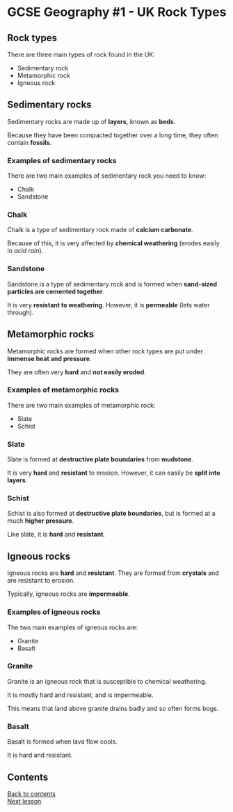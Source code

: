 # GCSE Geography #1 - UK Rock Types

## Rock types

There are three main types of rock found in the UK:

- Sedimentary rock
- Metamorphic rock
- Igneous rock

## Sedimentary rocks

Sedimentary rocks are made up of **layers**, known as **beds**.

Because they have been compacted together over a long time, they often contain **fossils**.

### Examples of sedimentary rocks

There are two main examples of sedimentary rock you need to know:

- Chalk
- Sandstone

### Chalk

Chalk is a type of sedimentary rock made of **calcium carbonate**.

Because of this, it is very affected by **chemical weathering** (erodes easily in *acid rain*).

### Sandstone

Sandstone is a type of sedimentary rock and is formed when **sand-sized particles are cemented together**.

It is very **resistant to weathering**. However, it is **permeable** (lets water through).

## Metamorphic rocks

Metamorphic rocks are formed when other rock types are put under **immense heat and pressure**.

They are often very **hard** and **not easily eroded**.

### Examples of metamorphic rocks

There are two main examples of metamorphic rock:

- Slate
- Schist

### Slate

Slate is formed at **destructive plate boundaries** from **mudstone**.

It is very **hard** and **resistant** to erosion. However, it can easily be **split into layers**.

### Schist

Schist is also formed at **destructive plate boundaries**, but is formed at a much **higher pressure**.

Like slate, it is **hard** and **resistant**.

## Igneous rocks

Igneous rocks are **hard** and **resistant**. They are formed from **crystals** and are resistant to erosion.

Typically, igneous rocks are **impermeable**.

### Examples of igneous rocks

The two main examples of igneous rocks are:

- Granite
- Basalt

### Granite

Granite is an igneous rock that is susceptible to chemical weathering.

It is mostly hard and resistant, and is impermeable.

This means that land above granite drains badly and so often forms bogs.

### Basalt

Basalt is formed when lava flow cools.

It is hard and resistant.

<!--
## Summary

| Name of rock | Type of rock | Formation                                      | Properties      | Easily Weathered?                        | Permeable? |
| ------------ | ------------ | ---------------------------------------------- | --------------- | ---------------------------------------- | ---------- |
| Chalk        | Sedimentary  | Made of calcium carbonate                      | Soft            | Yes - susceptible to chemical weathering | No         |
| Sandstone    | Sedimentary  | Sand-sized particles cement together           | Medium-strength | No                                       | Yes        |
| Slate        | Metamorphic  | Formed at destructive margins from mudstone    | Hard            | Yes                                      | No         |
| Schist       | Metamorphic  | Formed at destructive margins - high pressures | Hard            | Yes                                      |            |
-->

## Contents

[Back to contents](./README.md)  
[Next lesson](./002-upland-lowland-landscapes.md)  
